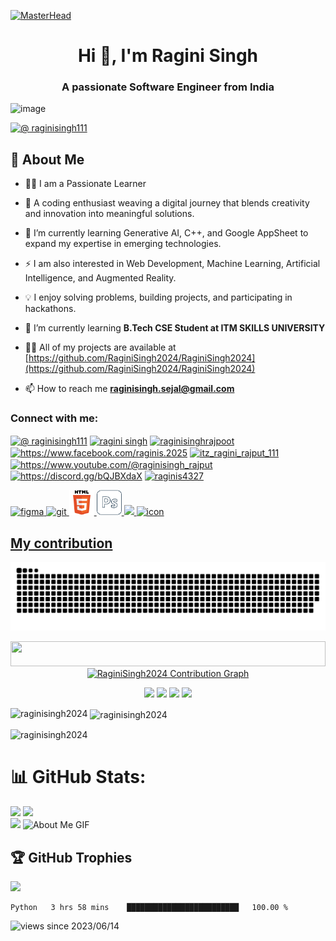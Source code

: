 [![MasterHead](https://firebasestorage.googleapis.com/v0/b/flexi-coding.appspot.com/o/dempgi7-520f8d5f-63d4-4453-8822-dbc149ae27f8.gif?alt=media&token=91c0c7b2-93c3-4029-b011-1a8703c5730d)](https://RaginiSingh2024.io)
<h1 align="center">Hi 👋, I'm Ragini Singh</h1>
<h3 align="center">A passionate Software Engineer from India</h3

![image](https://github.com/user-attachments/assets/61e77f67-aaaa-4f54-af72-d2f0d5628ede)

<p align="left"> <a href="https://twitter.com/@ raginisingh111" target="blank"><img src="https://img.shields.io/twitter/follow/@ raginisingh111?logo=twitter&style=for-the-badge" alt="@ raginisingh111" /></a> </p>


## 🚀 About Me
                                            
-  👨‍💻 I am a Passionate Learner 

-  🚀 A coding enthusiast weaving a digital journey that blends creativity and innovation into meaningful solutions. 
 
- 🌱 I’m currently learning Generative AI, C++, and Google AppSheet to expand my expertise in emerging technologies.  
 
- ⚡ I am also interested in Web Development, Machine Learning, Artificial Intelligence, and Augmented Reality. 
 
- 💡 I enjoy solving problems, building projects, and participating in hackathons. 

- 🌱 I’m currently learning **B.Tech CSE Student at ITM SKILLS UNIVERSITY**

- 👨‍💻 All of my projects are available at [https://github.com/RaginiSingh2024/RaginiSingh2024](https://github.com/RaginiSingh2024/RaginiSingh2024)

- 📫 How to reach me **raginisingh.sejal@gmail.com**


  

<h3 align="left">Connect with me:</h3>

<p align="left">
<a href="https://twitter.com/@ raginisingh111" target="blank"><img align="center" src="https://raw.githubusercontent.com/rahuldkjain/github-profile-readme-generator/master/src/images/icons/Social/twitter.svg" alt="@ raginisingh111" height="30" width="40" /></a>
<a href="https://linkedin.com/in/https://www.linkedin.com/public-profile/settings?trk=d_flagship3_profile_self_view_public_profile" target="blank"><img align="center" src="https://raw.githubusercontent.com/rahuldkjain/github-profile-readme-generator/master/src/images/icons/Social/linked-in-alt.svg" alt="ragini singh" height="30" width="40" /></a>
<a href="https://kaggle.com/raginisinghrajpoot" target="blank"><img align="center" src="https://raw.githubusercontent.com/rahuldkjain/github-profile-readme-generator/master/src/images/icons/Social/kaggle.svg" alt="raginisinghrajpoot" height="30" width="40" /></a>
<a href="https://fb.com/https://www.facebook.com/raginis.2025" target="blank"><img align="center" src="https://raw.githubusercontent.com/rahuldkjain/github-profile-readme-generator/master/src/images/icons/Social/facebook.svg" alt="https://www.facebook.com/raginis.2025" height="30" width="40" /></a>
<a href="https://instagram.com/itz_ragini_rajput_111" target="blank"><img align="center"                                                                       src="https://raw.githubusercontent.com/rahuldkjain/github-profile-readme-generator/master/src/images/icons/Social/instagram.svg" alt="itz_ragini_rajput_111" height="30" width="40" /></a>                           
<a href="https://www.youtube.com/c/https://www.youtube.com/@RaginiSingh_rajput" target="blank"><img align="center" src="https://raw.githubusercontent.com/rahuldkjain/github-profile-readme-generator/master/src/images/icons/Social/youtube.svg" alt="https://www.youtube.com/@raginisingh_rajput" height="30" width="40" /></a>
<a href="https://discord.gg/https://discord.gg/bQJBXdaX" target="blank"><img align="center" src="https://raw.githubusercontent.com/rahuldkjain/github-profile-readme-generator/master/src/images/icons/Social/discord.svg" alt="https://discord.gg/bQJBXdaX" height="30" width="40" /></a>
<a href="https://www.snapchat.com/add/raginis4327" target="blank
"><img align="center" src="https://raw.githubusercontent.com/rahuldkjain/github-profile-readme-generator/master/src/images/icons/social/snapchat.com"alt="raginis4327"height="30"width="40"/
</a>  
</p>
</a> <a href="https://www.w3schools.com/cpp/" target="_blank" rel="noreferrer"> 
</a> <a href="https://www.figma.com/" target="_blank" rel="noreferrer"> <img src="https://www.vectorlogo.zone/logos/figma/figma-icon.svg" alt="figma" width="40" height="40"/> </a> <a href="https://git-scm.com/" target="_blank" rel="noreferrer"> <img src="https://www.vectorlogo.zone/logos/git-scm/git-scm-icon.svg" alt="git" width="40" height="40"/> </a> <a href="https://www.w3.org/html/" target="_blank" rel="noreferrer"> <img src="https://raw.githubusercontent.com/devicons/devicon/master/icons/html5/html5-original-wordmark.svg" alt="html5" width="40" height="40"/> </a> <a href="https://www.photoshop.com/en" target="_blank" rel="noreferrer"> <img src="https://raw.githubusercontent.com/devicons/devicon/master/icons/photoshop/photoshop-line.svg" alt="photoshop" width="40" height="40"/> </a> <a href="https://postman.com" target="_blank" rel="noreferrer"> 
<img src="https://skillicons.dev/icons?i=git,github,py,c,cpp,html,linkedin,postman,vscode"/> <img src="https://sp-ao.shortpixel.ai/client/to_auto,q_lossless,ret_img,w_300,h_300/https://fullsteam.mit.edu/wp-content/uploads/2020/03/ScratchLogo-300x300.png" alt="icon" width="50" height="50" />                                                                                                                                                                                                                                                                                                                                                                                                  </div>
<h2>My contribution</h2>

![GitHub Snake](https://raw.githubusercontent.com/RaginiSingh2024/snake1/refs/heads/main/github-user-contribution.svg) 


<img src="https://i.imgur.com/dBaSKWF.gif" height="40" width="100%">
<div align="center">

<a href="https://github.com/ashutosh00710/github-readme-activity-graph">
<img src="https://github-readme-activity-graph.vercel.app/graph?username=RaginiSingh2024&theme=react-dark" alt="RaginiSingh2024 Contribution Graph" width="900">
</a>

![](http://github-profile-summary-cards.vercel.app/api/cards/repos-per-language?username=RaginiSingh2024&theme=solarized)
![](http://github-profile-summary-cards.vercel.app/api/cards/most-commit-language?username=RaginiSingh2024&theme=transparent)
![](http://github-profile-summary-cards.vercel.app/api/cards/stats?username=RaginiSingh2024&theme=transparent)
![](http://github-profile-summary-cards.vercel.app/api/cards/productive-time?username=RaginiSingh2024&theme=solarized&utcOffset=5.3)

</div>

<p><img align="left" src="https://github-readme-stats.vercel.app/api/top-langs?username=raginisingh2024&show_icons=true&locale=en&layout=compact" alt="raginisingh2024" /></p>

<p>&nbsp;<img align="center" src="https://github-readme-stats.vercel.app/api?username=raginisingh2024&show_icons=true&locale=en" alt="raginisingh2024" /></p>

<p><img align="center" src="https://github-readme-streak-stats.herokuapp.com/?user=raginisingh2024&" alt="raginisingh2024" /></p>



# 📊 GitHub Stats:
![](https://github-readme-stats.vercel.app/api/top-langs/?username=RaginiSingh2024&theme=radical&border=false&include_all_commits=true&count_private=true&layout=compact)
![](https://github-readme-stats.vercel.app/api?username=RaginiSingh2024&theme=radical&_border=false&include_all_commits=true&count_private=true)<br/>
![](https://github-readme-streak-stats.herokuapp.com/?user=RaginiSingh2024&theme=radical&hide_border=false)
<img src="https://github.com/7oSkaaa/7oSkaaa/blob/main/Images/about_me.gif?raw=true" alt="About Me GIF" width="180px">
<br/>
## 🏆 GitHub Trophies
![](https://github-profile-trophy.vercel.app/?username=RaginiSingh2024&theme=radical&no-frame=false&no-bg=true&margin-w=4)
<!--START_SECTION:waka-->

```text
Python   3 hrs 58 mins    █████████████████████████   100.00 %
```
<!--END_SECTION:waka-->
![views since 2023/06/14](https://visitor-badge-deno.deno.dev/RaginiSingh2024.RaginiSingh2024.svg)


                                                                                                                                                                                                                                                                                                                                                                                                                                                                                                     


   

  
  


   








